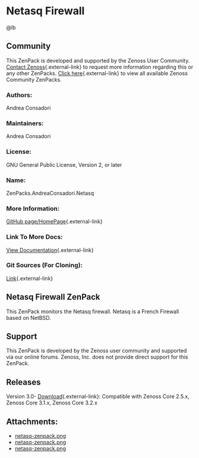 # Netasq Firewall

@lb[](img/zenpack-netasq-zenpack.png)

## Community

This ZenPack is developed and supported by the Zenoss User Community.
[Contact Zenoss](https://tryit.zenoss.com/zenpack-contact/){.external-link} to
request more information regarding this or any other ZenPacks. [Click here](https://zenoss.com/product/zenpacks?f%5B0%5D=im_field_zenpack_category:1021){.external-link} to
view all available Zenoss Community ZenPacks.

### Authors:

Andrea Consadori

### Maintainers:

Andrea Consadori

### License:

GNU General Public License, Version 2, or later

### Name:

ZenPacks.AndreaConsadori.Netasq

### More Information:

[GitHub page/HomePage](http://community.zenoss.org/docs/DOC-3474){.external-link}

### Link To More Docs:

[View Documentation](http://community.zenoss.org/docs/DOC-3474){.external-link}

### Git Sources (For Cloning):

[Link](https://github.com/zenoss/ZenPacks.AndreaConsadori.Netasq.git){.external-link}

## Netasq Firewall ZenPack

This ZenPack monitors the Netasq firewall. Netasq is a French Firewall
based on NetBSD.

## Support

This ZenPack is developed by the Zenoss user community and supported via
our online forums. Zenoss, Inc. does not provide direct support for this
ZenPack.

## Releases

Version 3.0- [Download](https://storage.googleapis.com/zenpacks/ZenPacks.AndreaConsadori.Netasq/3.0/ZenPacks.AndreaConsadori.Netasq-3.0.egg){.external-link}:   Compatible with Zenoss Core 2.5.x, Zenoss Core 3.1.x, Zenoss Core
    3.2.x

## Attachments:

-   [netasq-zenpack.png](img/zenpack-netasq-zenpack.png)
-   [netasq-zenpack.png](img/zenpack-netasq-zenpack.png)
-   [netasq-zenpack.png](img/zenpack-netasq-zenpack.png)

